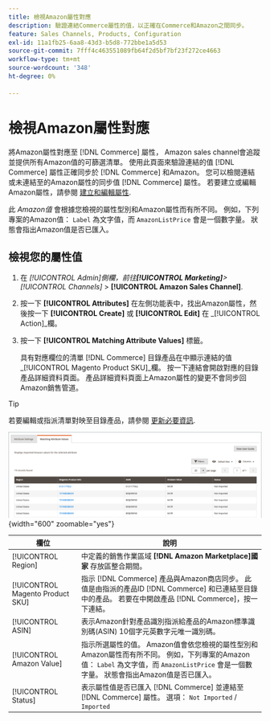 ```yaml
---
title: 檢視Amazon屬性對應
description: 驗證連結Commerce屬性的值，以正確在Commerce和Amazon之間同步。
feature: Sales Channels, Products, Configuration
exl-id: 11a1fb25-6aa8-43d3-b5d8-772bbe1a5d53
source-git-commit: 7fff4c463551089fb64f2d5bf7bf23f272ce4663
workflow-type: tm+mt
source-wordcount: '348'
ht-degree: 0%

---
```


# 檢視Amazon屬性對應

將Amazon屬性對應至 [!DNL Commerce] 屬性， Amazon sales channel會追蹤並提供所有Amazon值的可篩選清單。 使用此頁面來驗證連結的值 [!DNL Commerce] 屬性正確同步於 [!DNL Commerce] 和Amazon。 您可以檢閱連結或未連結至的Amazon屬性的同步值 [!DNL Commerce] 屬性。 若要建立或編輯Amazon屬性，請參閱 [建立和編輯屬性](./creating-attributes.md).

此 _Amazon值_ 會根據您檢視的屬性型別和Amazon屬性而有所不同。 例如，下列專案的Amazon值： `Label` 為文字值，而 `AmazonListPrice` 會是一個數字量。 狀態會指出Amazon值是否已匯入。

## 檢視您的屬性值

1. 在 _[!UICONTROL Admin]_側欄，前往&#x200B;**[!UICONTROL Marketing]**>_[!UICONTROL Channels]_ > **[!UICONTROL Amazon Sales Channel]**.

1. 按一下 **[!UICONTROL Attributes]** 在左側功能表中，找出Amazon屬性，然後按一下 **[!UICONTROL Create]** 或 **[!UICONTROL Edit]** 在 _[!UICONTROL Action]_欄。

1. 按一下 **[!UICONTROL Matching Attribute Values]** 標籤。

   具有對應欄位的清單 [!DNL Commerce] 目錄產品在中顯示連結的值 _[!UICONTROL Magento Product SKU]_欄。 按一下連結會開啟對應的目錄產品詳細資料頁面。 產品詳細資料頁面上Amazon屬性的變更不會同步回Amazon銷售管道。

>[!TIP]
>若要編輯或指派清單對映至目錄產品，請參閱 [更新必要資訊](./amazon-manually-update-incomplete-listing.md).

![檢視屬性值](assets/amazon-managing-attribute-values.png){width="600" zoomable="yes"}

| 欄位 | 說明 |
|----------------------------------|----------------------------------------------------------------------------------------------------------------------------------------------------------------------------------------------------------------------------------------------------------------------------------------------------------------------------------------|
| [!UICONTROL Region] | 中定義的銷售作業區域 **[!DNL Amazon Marketplace]國家** 存放區整合期間。 |
| [!UICONTROL Magento Product SKU] | 指示 [!DNL Commerce] 產品與Amazon商店同步。 此值是由指派的產品ID [!DNL Commerce] 和已連結至目錄中的產品。 若要在中開啟產品 [!DNL Commerce]，按一下連結。 |
| [!UICONTROL ASIN] | 表示Amazon針對產品識別指派給產品的Amazon標準識別碼(ASIN) 10個字元英數字元唯一識別碼。 |
| [!UICONTROL Amazon Value] | 指示所選屬性的值。 Amazon值會依您檢視的屬性型別和Amazon屬性而有所不同。 例如，下列專案的Amazon值： `Label` 為文字值，而 `AmazonListPrice` 會是一個數字量。 狀態會指出Amazon值是否已匯入。 |
| [!UICONTROL Status] | 表示屬性值是否已匯入 [!DNL Commerce] 並連結至 [!DNL Commerce] 屬性。 選項： `Not Imported` / `Imported` |
